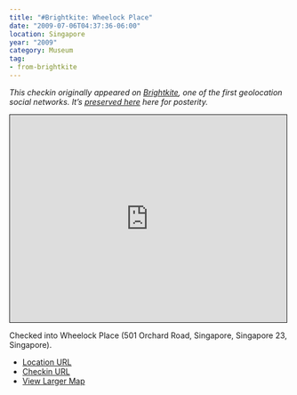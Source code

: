 ```yaml
---
title: "#Brightkite: Wheelock Place"
date: "2009-07-06T04:37:36-06:00"
location: Singapore
year: "2009"
category: Museum
tag:
- from-brightkite
---
```

<p style="font-style:italic">This checkin originally appeared on <a href="https://rubenerd.com/tag/from-brightkite/" title="View all posts imported from Brightkite">Brightkite</a>, one of the first geolocation social networks. It’s <a title="View all posts in the museum" href="https://rubenerd.com/museum/">preserved here</a> here for posterity.</p>

<iframe style="width:498px; height:373px; border:1px solid;" src="http://www.openstreetmap.org/export/embed.html?bbox=103.82985591888428%2C1.3036878372085483%2C103.83146792650223%2C1.3056909279049216&amp;layer=mapnik"></iframe>

Checked into Wheelock Place (501 Orchard Road, Singapore, Singapore 23, Singapore).

* [Location URL](http://brightkite.com/places/e0cd923ac8dc11dd9eb6003048c10834)
* [Checkin URL](http://brightkite.com/objects/51de5946a1911debcf8003048c10834)
* [View Larger Map](http://www.openstreetmap.org/#map=19/1.30469/103.83066)

